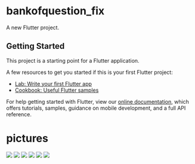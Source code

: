 # bankofquestion_fix

A new Flutter project.

## Getting Started

This project is a starting point for a Flutter application.

A few resources to get you started if this is your first Flutter project:

- [Lab: Write your first Flutter app](https://flutter.dev/docs/get-started/codelab)
- [Cookbook: Useful Flutter samples](https://flutter.dev/docs/cookbook)

For help getting started with Flutter, view our
[online documentation](https://flutter.dev/docs), which offers tutorials,
samples, guidance on mobile development, and a full API reference.
<h1>pictures</h1>
‬<image src="https://github.com/mmoojj/bankofquestion/blob/main/screenshots/Screenshot%20from%202021-07-24%2022-07-39.png" />
‬<image src="https://github.com/mmoojj/bankofquestion/blob/main/screenshots/Screenshot%20from%202021-07-24%2022-02-19.png" />
‬<image src="https://github.com/mmoojj/bankofquestion/blob/main/screenshots/Screenshot%20from%202021-07-24%2022-02-34.png" />
‬<image src="https://github.com/mmoojj/bankofquestion/blob/main/screenshots/Screenshot%20from%202021-07-24%2022-00-41.png" />
‬<image src="https://github.com/mmoojj/bankofquestion/blob/main/screenshots/Screenshot%20from%202021-07-24%2022-00-55.png" />
‬<image src="https://github.com/mmoojj/bankofquestion/blob/main/screenshots/Screenshot%20from%202021-07-24%2022-01-11.png" />
